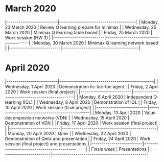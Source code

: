 # March 2020
|--------------------------|---------------------------------------|
| Monday, 23 March 2020    | Review Q learning prepare for minimax |
| Wednesday, 25 March 2020 | Minimax Q learning table based        |
| Friday, 25 March 2020    | Work session (HW 3)                   |
|--------------------------|---------------------------------------|
| Monday, 30 March 2020    | Minimax Q learning network based      |
|--------------------------|---------------------------------------|


# April 2020
|--------------------------|------------------------------------------------|
| Wednesday, 1 April 2020  | Demonstration tic-tac-toe agent                |
| Friday, 2 April 2020     | Work session (final project)                   |
|--------------------------|------------------------------------------------|
| Monday, 6 April 2020     | Independent Q-learning (IQL)                   |
| Wednesday, 8 April 2020  | Demonstration of IQL                           |
| Friday, 10 April 2020    | Work session (final project)                   |
|--------------------------|------------------------------------------------|
| Monday, 13 April 2020    | Value decompostion networks (VDN)              |
| Wednesday, 15 April 2020 | Demonstration of VDN                           |
| Friday, 17 April 2020    | Work session (final project)                   |
|--------------------------|------------------------------------------------|
| Monday, 20 April 2020    | Qmix                                           |
| Wednesday, 22 April 2020 | Demonstration of Qmix and presentation         |
| Friday, 24 April 2020    | Work session (final project) and presentations |
|--------------------------|------------------------------------------------|
| Finals week              | Presentations                                  |
|--------------------------|------------------------------------------------|

